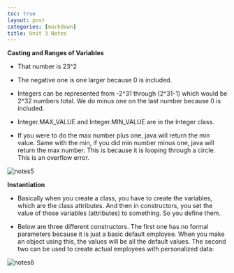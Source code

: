 ```yaml
---
toc: true
layout: post
categories: [markdown]
title: Unit 3 Notes
---
```


**Casting and Ranges of Variables**

- That number is 23^2
- The negative one is one larger because 0 is included.
 
- Integers can be represented from -2^31 through (2^31-1) which would be 2^32 numbers total. We do minus one on the last number because 0 is included. 

- Integer.MAX_VALUE and Integer.MIN_VALUE are in the Integer class. 

- If you were to do the max number plus one, java will return the min value. Same with the min, if you did min number minus one, java will return the max number. This is because it is looping through a circle. This is an overflow error. 

![notes5](https://user-images.githubusercontent.com/89221238/200906553-d4375eb2-efdb-4096-83bd-6c2481d079ba.png)



**Instantiation**

- Basically when you create a class, you have to create the variables, which are the class attributes. And then in constructors, you set the value of those variables (attributes) to something. So you define them.

- Below are three different constructors. The first one has no formal parameters because it is just a basic default employee. When you make an object using this, the values will be all the default values. The second two can be used to create actual employees with personalized data:

![notes6](https://user-images.githubusercontent.com/89221238/200906615-30552ef5-311c-41fa-95c0-a47316acf962.png)


